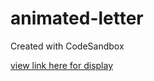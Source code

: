 # animated-letter
Created with CodeSandbox

[view link here for display](https://codesandbox.io/s/falling-wildflower-6dpkq?file=/src/App.js)
